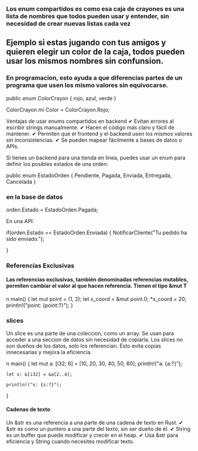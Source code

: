 ### Los enum compartidos es como esa caja de crayones es una lista de nombres que todos pueden usar y entender, sin necesidad de crear nuevas listas cada vez 

## Ejemplo si estas jugando con tus amigos  y quieren elegir un color de la caja, todos pueden usar los mismos nombres sin confunsion.

### En programacion, esto ayuda a que diferencias partes de un programa que usen los mismo valores sin equivocarse. 

public enum ColorCrayon {
 rojo, 
 azul,
 verde
}

ColorCrayon mi Color = ColorCrayon.Rojo;

Ventajas de usar enums compartidos en backend
✔ Evitan errores al escribir strings manualmente.
✔ Hacen el código más claro y fácil de mantener.
✔ Permiten que el frontend y el backend usen los mismos valores sin inconsistencias.
✔ Se pueden mapear fácilmente a bases de datos o APIs. 

Si tienes un backend para una tienda en línea, puedes usar un enum para definir los posibles estados de una orden: 

public enum EstadoOrden {
    Pendiente,
    Pagada,
    Enviada,
    Entregada,
    Cancelada
}
 ### en la base de datos

 orden.Estado = EstadoOrden.Pagada;

 En una API:

 if(orden.Estado == EstadoOrden.Enviada) {
NotificarCliente("Tu pedido ha sido enviado.");

 }


 ### Referencias Exclusivas 

 #### Las referencias exclusivas, también denominadas referencias mutables, permiten cambiar el valor al que hacen referencia. Tienen el tipo &mut T

 n main() {
    let mut point = (1, 2);
    let x_coord = &mut point.0;
    *x_coord = 20;
    println!("point: {point:?}");
} 

### slices 
Un slice es una parte de una coleccion, como un array. Se usan para acceder a una seccion de datos sin necesidad de copiarla. 
Los slices no son dueños de los datos, solo los referencian. Esto evita copias innecesarias y mejora la eficiencia. 

n main() {
    let mut a: [i32; 6] = [10, 20, 30, 40, 50, 60];
    println!("a: {a:?}");

    let s: &[i32] = &a[2..4];

    println!("s: {s:?}");
}


#### Cadenas de  texto 

Un &str es una referencia a una parte de una cadena de texto en Rust. 
✔ &str es como un puntero a una parte del texto, sin ser dueño de él.
✔ String es un buffer que puede modificar y crecer en el heap.
✔ Usa &str para eficiencia y String cuando necesites modificar texto.